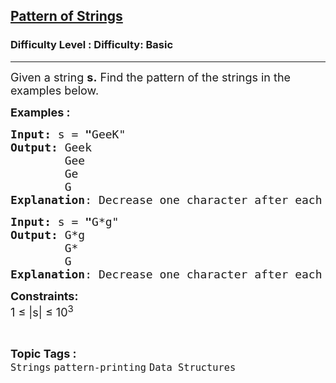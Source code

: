 <h2><a href="https://www.geeksforgeeks.org/problems/pattern-of-strings3829/1?page=3&category=Strings&difficulty=Basic&sortBy=submissions">Pattern of Strings</a></h2><h3>Difficulty Level : Difficulty: Basic</h3><hr><div class="problems_problem_content__Xm_eO"><p><span style="font-size: 18px;">Given a string <strong>s.</strong> Find the pattern of the strings in the examples below.</span></p>
<p><span style="font-size: 18px;"><strong>Examples :<br></strong></span></p>
<pre><span style="font-size: 18px;"><strong>Input: </strong>s<strong> </strong>=<strong> "</strong>GeeK"
<strong>Output:</strong> Geek
        Gee
        Ge
        G
<strong>Explanation</strong>: Decrease one character after each line</span></pre>
<pre><span style="font-size: 18px;"><strong>Input: </strong>s<strong> </strong>=<strong> "</strong>G*g" 
<strong>Output:</strong> G*g
        G*
        G
<strong>Explanation</strong>: Decrease one character after each line
</span></pre>
<p><span style="font-size: 18px;"><strong>Constraints:</strong><br>1 ≤ |s| ≤ 10<sup>3</sup></span></p></div><br><p><span style=font-size:18px><strong>Topic Tags : </strong><br><code>Strings</code>&nbsp;<code>pattern-printing</code>&nbsp;<code>Data Structures</code>&nbsp;